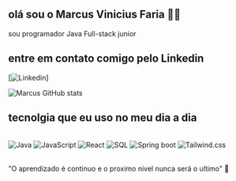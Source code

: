 
## olá  sou o Marcus Vinicius Faria 👋🏻

sou programador Java Full-stack junior

 ## entre em contato comigo pelo Linkedin
[![Linkedin](https://img.shields.io/badge/LinkedIn-0077B5?style=for-the-badge&logo=linkedin&logoColor=whitehttps://www.linkedin.com/in/marcus-faria-ab2bb4164/
)]


![Marcus GitHub stats](https://github-readme-stats.vercel.app/api?username=marcus-oss&show_icons=true&theme=dracula)

## tecnolgia que eu uso no meu dia a dia 
<div style="display:inline_block"><br/>
<img  alt="Java" src="https://img.shields.io/badge/Java-ED8B00?style=for-the-badge&logo=openjdk&logoColor=white"/>
  <img  alt="JavaScript" src="https://img.shields.io/badge/JavaScript-323330?style=for-the-badge&logo=javascript&logoColor=F7DF1E"/>
  <img  alt="React" src="https://img.shields.io/badge/React-20232A?style=for-the-badge&logo=react&logoColor=61DAFB"/>
  <img  alt="SQL" src="https://img.shields.io/badge/SQLite-07405E?style=for-the-badge&logo=sqlite&logoColor=white"/>
  <img  alt="Spring boot" src="https://img.shields.io/badge/Spring-6DB33F?style=for-the-badge&logo=spring&logoColor=white"/>
<img  alt="Tailwind.css" src="https://img.shields.io/badge/Tailwind_CSS-38B2AC?style=for-the-badge&logo=tailwind-css&logoColor=white"/>  
</div><br/>


"O aprendizado é continuo e o proximo nivel nunca será o ultimo" 🚀

